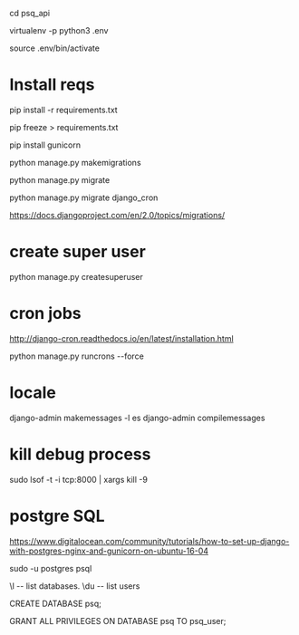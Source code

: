 cd psq_api

virtualenv -p python3 .env

source .env/bin/activate

# Install reqs

pip install -r requirements.txt 

pip freeze > requirements.txt

pip install gunicorn

python manage.py makemigrations

python manage.py migrate

python manage.py migrate django_cron


https://docs.djangoproject.com/en/2.0/topics/migrations/

# create super user

python manage.py createsuperuser

# cron jobs

http://django-cron.readthedocs.io/en/latest/installation.html

python manage.py runcrons --force

# locale

django-admin makemessages -l es
django-admin compilemessages

# kill debug process

sudo lsof -t -i tcp:8000 | xargs kill -9

# postgre SQL

https://www.digitalocean.com/community/tutorials/how-to-set-up-django-with-postgres-nginx-and-gunicorn-on-ubuntu-16-04

sudo -u postgres psql

\l  -- list databases.
\du -- list users

CREATE DATABASE psq;

GRANT ALL PRIVILEGES ON DATABASE psq TO psq_user;